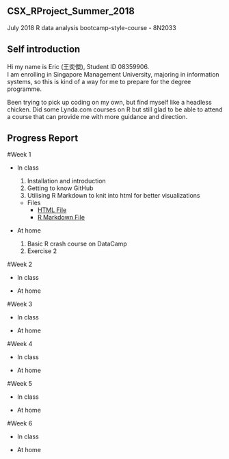 ## CSX_RProject_Summer_2018
July 2018 R data analysis bootcamp-style-course - 8N2033

## Self introduction
Hi my name is Eric (王奕傑), Student ID 08359906.  
I am enrolling in Singapore Management University, majoring in information systems, so this is kind of a way for me to prepare for the degree programme.  

Been trying to pick up coding on my own, but find myself like a headless chicken. Did some Lynda.com courses on R but still glad to be able to attend a course that can provide me with more guidance and direction.

## Progress Report
#Week 1
* In class
  1. Installation and introduction
  2. Getting to know GitHub
  3. Utilising R Markdown to knit into html for better visualizations
  * Files
    + [HTML File](https://ericwang1998.github.io/CSX_RProject_Summer_2018/week_1/hw1.html)
    + [R Markdown File](https://github.com/ericwang1998/CSX_RProject_Summer_2018/blob/master/week_1/hw1.Rmd)

* At home
  1. Basic R crash course on DataCamp
  2. Exercise 2

#Week 2
* In class


* At home

  
 
#Week 3
* In class


* At home

  

#Week 4
* In class


* At home

#Week 5
* In class


* At home

#Week 6
* In class


* At home
